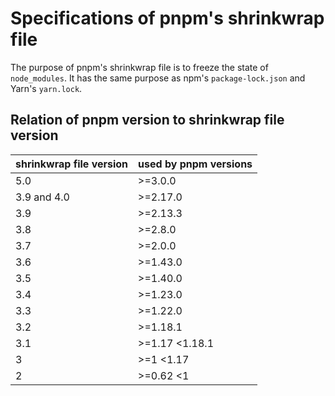 # Specifications of pnpm's shrinkwrap file

The purpose of pnpm's shrinkwrap file is to freeze the state of `node_modules`. It has the same purpose as npm's `package-lock.json` and Yarn's `yarn.lock`.

## Relation of pnpm version to shrinkwrap file version

| shrinkwrap file version | used by pnpm versions |
| --   | --             |
| 5.0  | >=3.0.0       |
| 3.9 and 4.0  | >=2.17.0       |
| 3.9  | >=2.13.3       |
| 3.8  | >=2.8.0       |
| 3.7  | >=2.0.0       |
| 3.6  | >=1.43.0       |
| 3.5  | >=1.40.0       |
| 3.4  | >=1.23.0       |
| 3.3  | >=1.22.0       |
| 3.2  | >=1.18.1       |
| 3.1  | >=1.17 <1.18.1 |
| 3    | >=1 <1.17      |
| 2    | >=0.62 <1      |
